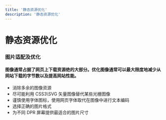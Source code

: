 ```yaml
---
title: '静态资源优化'
description: '静态资源优化'
---
```


# 静态资源优化




### 图片适配及优化


#### 图像通常占据了网页上下载资源绝的大部分。优化图像通常可以最大限度地减少从网站下载的字节数以及提高网站性能。

- 消除多余的图像资源
- 尽可能利用 CSS3\SVG 矢量图像替代某些光栅图像
- 谨慎使用字体图标，使用网页字体取代在图像中进行文本编码
- 选择正确的图片格式
- 为不同 DPR 屏幕提供最适合的图片尺寸
